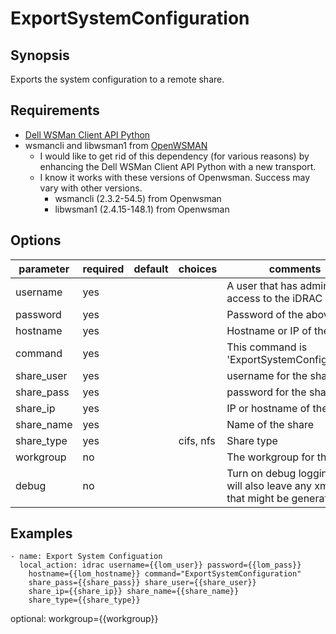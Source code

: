 # ExportSystemConfiguration

## Synopsis

Exports the system configuration to a remote share.

## Requirements

* [Dell WSMan Client API Python](https://github.com/hbeatty/dell-wsman-client-api-python)
* wsmancli and libwsman1 from [OpenWSMAN](https://openwsman.github.io/)
  * I would like to get rid of this dependency (for various reasons) by enhancing the Dell WSMan Client API Python with a new transport.
  * I know it works with these versions of Openwsman. Success may vary with other versions.
    * wsmancli (2.3.2-54.5) from Openwsman
    * libwsman1 (2.4.15-148.1) from Openwsman

## Options

| parameter  | required | default | choices   | comments                                    |
| ---------  | -------- | ------- | -------   | --------                                    |
| username   | yes      |         |           | A user that has admin access to the iDRAC   |
| password   | yes      |         |           | Password of the above user                  |
| hostname   | yes      |         |           | Hostname or IP of the iDRAC                 |
| command    | yes      |         |           | This command is 'ExportSystemConfiguration' |
| share_user | yes      |         |           | username for the share                      |
| share_pass | yes      |         |           | password for the share_user                 |
| share_ip   | yes      |         |           | IP or hostname of the share                 |
| share_name | yes      |         |           | Name of the share                           |
| share_type | yes      |         | cifs, nfs | Share type                                  |
| workgroup  | no       |         |           | The workgroup for the share                 |
| debug      | no       |         |           | Turn on debug logging. This will also leave any xml files that might be generated. |

## Examples

```
- name: Export System Configuation
  local_action: idrac username={{lom_user}} password={{lom_pass}}
    hostname={{lom_hostname}} command="ExportSystemConfiguration"
    share_pass={{share_pass}} share_user={{share_user}}
    share_ip={{share_ip}} share_name={{share_name}}
    share_type={{share_type}}
```

optional: workgroup={{workgroup}}
